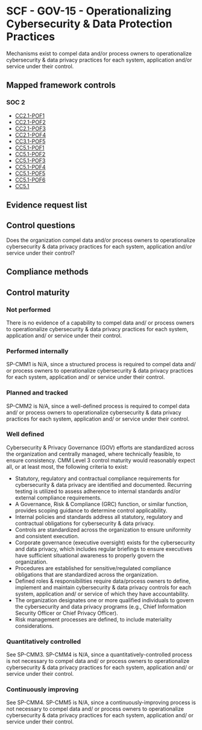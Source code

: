 # SCF - GOV-15 - Operationalizing Cybersecurity & Data Protection Practices
Mechanisms exist to compel data and/or process owners to operationalize cybersecurity & data privacy practices for each system, application and/or service under their control.
## Mapped framework controls
### SOC 2
- [CC2.1-POF1](../soc2/cc21-pof1.md)
- [CC2.1-POF2](../soc2/cc21-pof2.md)
- [CC2.1-POF3](../soc2/cc21-pof3.md)
- [CC2.1-POF4](../soc2/cc21-pof4.md)
- [CC3.1-POF5](../soc2/cc31-pof5.md)
- [CC5.1-POF1](../soc2/cc51-pof1.md)
- [CC5.1-POF2](../soc2/cc51-pof2.md)
- [CC5.1-POF3](../soc2/cc51-pof3.md)
- [CC5.1-POF4](../soc2/cc51-pof4.md)
- [CC5.1-POF5](../soc2/cc51-pof5.md)
- [CC5.1-POF6](../soc2/cc51-pof6.md)
- [CC5.1](../soc2/cc51.md)

## Evidence request list


## Control questions
Does the organization compel data and/or process owners to operationalize cybersecurity & data privacy practices for each system, application and/or service under their control?

## Compliance methods


## Control maturity
### Not performed
There is no evidence of a capability to compel data and/ or process owners to operationalize cybersecurity & data privacy practices for each system, application and/ or service under their control.

### Performed internally
SP-CMM1 is N/A, since a structured process is required to compel data and/ or process owners to operationalize cybersecurity & data privacy practices for each system, application and/ or service under their control.

### Planned and tracked
SP-CMM2 is N/A, since a well-defined process is required to compel data and/ or process owners to operationalize cybersecurity & data privacy practices for each system, application and/ or service under their control.

### Well defined
Cybersecurity & Privacy Governance (GOV) efforts are standardized across the organization and centrally managed, where technically feasible, to ensure consistency. CMM Level 3 control maturity would reasonably expect all, or at least most, the following criteria to exist:
- Statutory, regulatory and contractual compliance requirements for cybersecurity & data privacy are identified and documented. Recurring testing is utilized to assess adherence to internal standards and/or external compliance requirements.
- A Governance, Risk & Compliance (GRC) function, or similar function, provides scoping guidance to determine control applicability.
- Internal policies and standards address all statutory, regulatory and contractual obligations for cybersecurity & data privacy.
- Controls are standardized across the organization to ensure uniformity and consistent execution.
- Corporate governance (executive oversight) exists for the cybersecurity and data privacy, which includes regular briefings to ensure executives have sufficient situational awareness to properly govern the organization.
- Procedures are established for sensitive/regulated compliance obligations that are standardized across the organization.
- Defined roles & responsibilities require data/process owners to define, implement and maintain cybersecurity & data privacy controls for each system, application and/ or service of which they have accountability.
- The organization designates one or more qualified individuals to govern the cybersecurity and data privacy programs (e.g., Chief Information Security Officer or Chief Privacy Officer).
- Risk management processes are defined, to include materiality considerations.

### Quantitatively controlled
See SP-CMM3. SP-CMM4 is N/A, since a quantitatively-controlled process is not necessary to compel data and/ or process owners to operationalize cybersecurity & data privacy practices for each system, application and/ or service under their control.

### Continuously improving
See SP-CMM4. SP-CMM5 is N/A, since a continuously-improving process is not necessary to compel data and/ or process owners to operationalize cybersecurity & data privacy practices for each system, application and/ or service under their control.
